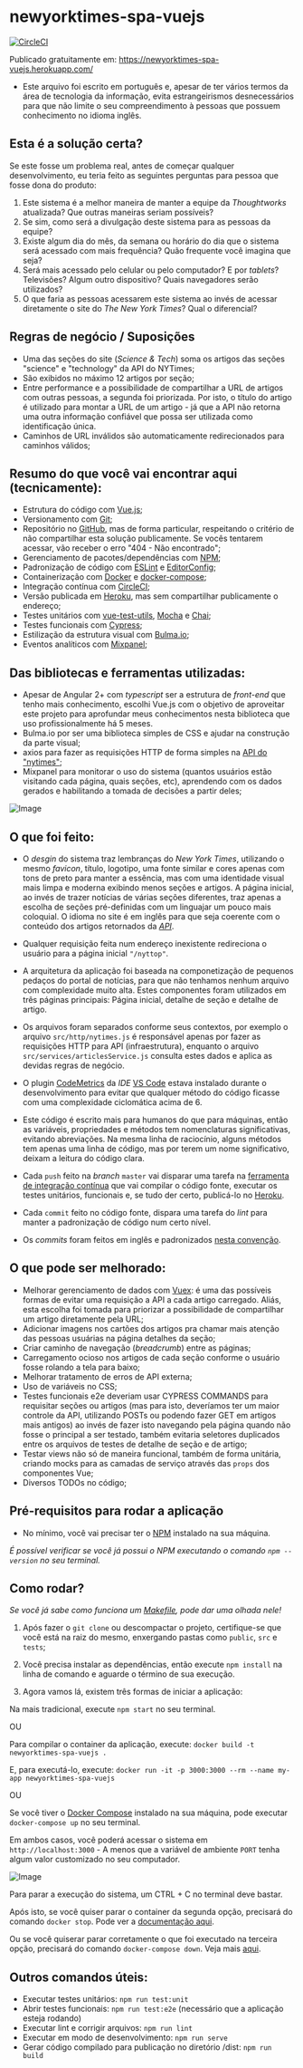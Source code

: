 # newyorktimes-spa-vuejs

[![CircleCI](https://circleci.com/gh/lucastagliani/newyorktimes-spa-vuejs.svg?style=svg)](https://circleci.com/gh/lucastagliani/newyorktimes-spa-vuejs)

Publicado gratuitamente em: https://newyorktimes-spa-vuejs.herokuapp.com/

* Este arquivo foi escrito em português e, apesar de ter vários termos da área de tecnologia da informação, evita estrangeirismos desnecessários para que não limite o seu compreendimento à pessoas que possuem conhecimento no idioma inglês.

## Esta é a solução certa?

Se este fosse um problema real, antes de começar qualquer desenvolvimento, eu teria feito as seguintes perguntas para pessoa que fosse dona do produto:

1. Este sistema é a melhor maneira de manter a equipe da _Thoughtworks_ atualizada? Que outras maneiras seriam possíveis?
2. Se sim, como será a divulgação deste sistema para as pessoas da equipe?
3. Existe algum dia do mês, da semana ou horário do dia que o sistema será acessado com mais frequência? Quão frequente você imagina que seja?
4. Será mais acessado pelo celular ou pelo computador? E por _tablets_? Televisões? Algum outro dispositivo? Quais navegadores serão utilizados?
5. O que faria as pessoas acessarem este sistema ao invés de acessar diretamente o site do _The New York Times_? Qual o diferencial?

## Regras de negócio / Suposições

* Uma das seções do site (_Science & Tech_) soma os artigos das seções "science" e "technology" da API do NYTimes;
* São exibidos no máximo 12 artigos por seção;
* Entre performance e a possibilidade de compartilhar a URL de artigos com outras pessoas, a segunda foi priorizada. Por isto, o título do artigo é utilizado para montar a URL de um artigo - já que a API não retorna uma outra informação confiável que possa ser utilizada como identificação única.
* Caminhos de URL inválidos são automaticamente redirecionados para caminhos válidos;

## Resumo do que você vai encontrar aqui (tecnicamente):

* Estrutura do código com [Vue.js](https://vuejs.org/);
* Versionamento com [Git](https://git-scm.com/);
* Repositório no [GitHub](https://github.com/lucastagliani/notes-webapi-nodejs), mas de forma particular, respeitando o critério de não compartilhar esta solução publicamente. Se vocês tentarem acessar, vão receber o erro "404 - Não encontrado";
* Gerenciamento de pacotes/dependências com [NPM](https://www.npmjs.com/);
* Padronização de código com [ESLint](https://eslint.org/) e [EditorConfig](https://editorconfig.org/);
* Containerização com [Docker](https://www.docker.com/) e [docker-compose](https://docs.docker.com/compose/);
* Integração contínua com [CircleCI](https://circleci.com/);
* Versão publicada em [Heroku](https://www.heroku.com/), mas sem compartilhar publicamente o endereço;
* Testes unitários com [vue-test-utils](https://vue-test-utils.vuejs.org/), [Mocha](https://mochajs.org/) e [Chai](https://www.chaijs.com/);
* Testes funcionais com [Cypress](https://www.cypress.io/);
* Estilização da estrutura visual com [Bulma.io](https://bulma.io/);
* Eventos analíticos com [Mixpanel](https://mixpanel.com/);

## Das bibliotecas e ferramentas utilizadas:

* Apesar de Angular 2+ com _typescript_ ser a estrutura de _front-end_ que tenho mais conhecimento, escolhi Vue.js com o objetivo de aproveitar este projeto para aprofundar meus conhecimentos nesta biblioteca que uso profissionalmente há 5 meses.
* Bulma.io por ser uma biblioteca simples de CSS e ajudar na construção da parte visual;
* axios para fazer as requisições HTTP de forma simples na [API do "nytimes"](https://developer.nytimes.com/);
* Mixpanel para monitorar o uso do sistema (quantos usuários estão visitando cada página, quais seções, etc), aprendendo com os dados gerados e habilitando a tomada de decisões a partir deles;

![Image](extra-content/mixpanel-conversion-funil.png "Exemplo de funil considerando o carregamento do site até o momento que a pessoa usuária mostra interesse em ler a notícia inteira.")

## O que foi feito:

* O _desgin_ do sistema traz lembranças do _New York Times_, utilizando o mesmo _favicon_, título, logotipo, uma fonte similar e cores apenas com tons de preto para manter a essência, mas com uma identidade visual mais limpa e moderna exibindo menos seções e artigos. A página inicial, ao invés de trazer notícias de várias seções diferentes, traz apenas a escolha de seções pré-definidas com um linguajar um pouco mais coloquial. O idioma no site é em inglês para que seja coerente com o conteúdo dos artigos retornados da _[API](http://developer.nytimes.com/)_.

* Qualquer requisição feita num endereço inexistente redireciona o usuário para a página inicial `"/nyttop"`.

* A arquitetura da aplicação foi baseada na componetização de pequenos pedaços do portal de notícias, para que não tenhamos nenhum arquivo com complexidade muito alta. Estes componentes foram utilizados em três páginas principais: Página inicial, detalhe de seção e detalhe de artigo.

* Os arquivos foram separados conforme seus contextos, por exemplo o arquivo `src/http/nytimes.js` é responsável apenas por fazer as requisições HTTP para API (infraestrutura), enquanto o arquivo `src/services/articlesService.js` consulta estes dados e aplica as devidas regras de negócio.

* O plugin [CodeMetrics](https://marketplace.visualstudio.com/items?itemName=kisstkondoros.vscode-codemetrics) da _IDE_ [VS Code](https://code.visualstudio.com/) estava instalado durante o desenvolvimento para evitar que qualquer método do código ficasse com uma complexidade ciclomática acima de 6.

* Este código é escrito mais para humanos do que para máquinas, então as variáveis, propriedades e métodos tem nomenclaturas significativas, evitando abreviações. Na mesma linha de raciocínio, alguns métodos tem apenas uma linha de código, mas por terem um nome significativo, deixam a leitura do código clara.

* Cada `push` feito na _branch_ `master` vai disparar uma tarefa na [ferramenta de integração contínua](https://circleci.com/gh/lucastagliani/newyorktimes-spa-vuejs) que vai compilar o código fonte, executar os testes unitários, funcionais e, se tudo der certo, publicá-lo no [Heroku](https://newyorktimes-spa-vuejs.herokuapp.com/).

* Cada `commit` feito no código fonte, dispara uma tarefa do _lint_ para manter a padronização de código num certo nível.

* Os _commits_ foram feitos em inglês e padronizados [nesta convenção](https://gist.github.com/joshbuchea/6f47e86d2510bce28f8e7f42ae84c716).

## O que pode ser melhorado:

* Melhorar gerenciamento de dados com [Vuex](https://vuex.vuejs.org/ptbr/guide/state.html): é uma das possíveis formas de evitar uma requisição a API a cada artigo carregado. Aliás, esta escolha foi tomada para priorizar a possibilidade de compartilhar um artigo diretamente pela URL;
* Adicionar imagens nos cartões dos artigos pra chamar mais atenção das pessoas usuárias na página detalhes da seção;
* Criar caminho de navegação (_breadcrumb_) entre as páginas;
* Carregamento ocioso nos artigos de cada seção conforme o usuário fosse rolando a tela para baixo;
* Melhorar tratamento de erros de API externa;
* Uso de variáveis no CSS;
* Testes funcionais e2e deveriam usar CYPRESS COMMANDS para requisitar seções ou artigos (mas para isto, deveríamos ter um maior controle da API, utilizando POSTs ou podendo fazer GET em artigos mais antigos) ao invés de fazer isto navegando pela página quando não fosse o principal a ser testado, também evitaria seletores duplicados entre os arquivos de testes de detalhe de seção e de artigo;
* Testar views não só de maneira funcional, também de forma unitária, criando mocks para as camadas de serviço através das `props` dos componentes Vue;
* Diversos TODOs no código;

## Pré-requisitos para rodar a aplicação

* No mínimo, você vai precisar ter o [NPM](https://www.npmjs.com/) instalado na sua máquina.

_É possível verificar se você já possui o NPM executando o comando `npm --version` no seu terminal._

## Como rodar?

_Se você já sabe como funciona um [Makefile](Makefile), pode dar uma olhada nele!_

1. Após fazer o `git clone` ou descompactar o projeto, certifique-se que você está na raiz do mesmo, enxergando pastas como `public`, `src` e `tests`;

2. Você precisa instalar as dependências, então  execute `npm install` na linha de comando e aguarde o término de sua execução.

3. Agora vamos lá, existem três formas de iniciar a aplicação:

  Na mais tradicional, execute `npm start` no seu terminal.

  OU

  Para compilar o container da aplicação, execute: `docker build -t newyorktimes-spa-vuejs .`

  E, para executá-lo, execute: `docker run -it -p 3000:3000 --rm --name my-app newyorktimes-spa-vuejs`

  OU

  Se você tiver o [Docker Compose](https://docs.docker.com/compose/) instalado na sua máquina, pode executar `docker-compose up` no seu terminal.

Em ambos casos, você poderá acessar o sistema em `http://localhost:3000` - A menos que a variável de ambiente `PORT` tenha algum valor customizado no seu computador.

![Image](extra-content/how-to-run-it.png "How to run it")

Para parar a execução do sistema, um CTRL + C no terminal deve bastar.

Após isto, se você quiser parar o container da segunda opção, precisará do comando `docker stop`. Pode ver a [documentação aqui](https://docs.docker.com/engine/reference/commandline/stop/).

Ou se você quiserar parar corretamente o que foi executado na terceira opção, precisará do comando `docker-compose down`. Veja mais [aqui](https://docs.docker.com/compose/reference/down/).

## Outros comandos úteis:

* Executar testes unitários: `npm run test:unit`
* Abrir testes funcionais: `npm run test:e2e` (necessário que a aplicação esteja rodando)
* Executar lint e corrigir arquivos: `npm run lint`
* Executar em modo de desenvolvimento: `npm run serve`
* Gerar código compilado para publicação no diretório /dist: `npm run build`
